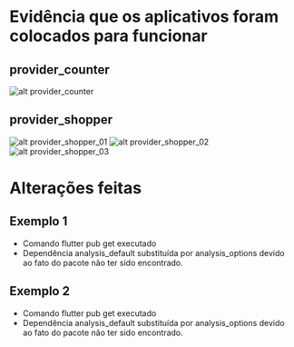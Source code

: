 # Evidência que os aplicativos foram colocados para funcionar

## provider_counter

![alt provider_counter](./provider_counter.png)

## provider_shopper

![alt provider_shopper_01](./provider_shopper_01.png)
![alt provider_shopper_02](./provider_shopper_02.png)
![alt provider_shopper_03](./provider_shopper_03.png)

# Alterações feitas

## Exemplo 1
- Comando flutter pub get executado
- Dependência analysis_default substituída por analysis_options devido ao fato do pacote não ter sido encontrado.

## Exemplo 2
- Comando flutter pub get executado
- Dependência analysis_default substituída por analysis_options devido ao fato do pacote não ter sido encontrado.
